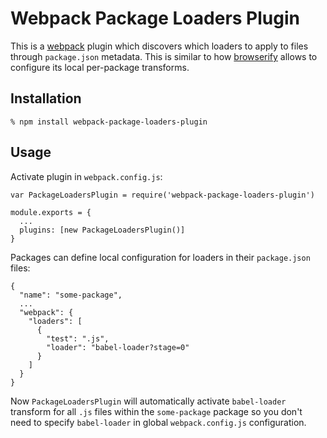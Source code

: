# Webpack Package Loaders Plugin

This is a [webpack][] plugin which discovers which loaders to apply to files
through `package.json` metadata. This is similar to how [browserify][] allows to
configure its local per-package transforms.

## Installation

    % npm install webpack-package-loaders-plugin

## Usage

Activate plugin in `webpack.config.js`:

    var PackageLoadersPlugin = require('webpack-package-loaders-plugin')

    module.exports = {
      ...
      plugins: [new PackageLoadersPlugin()]
    }

Packages can define local configuration for loaders in their `package.json`
files:

    {
      "name": "some-package",
      ...
      "webpack": {
        "loaders": [
          {
            "test": ".js",
            "loader": "babel-loader?stage=0"
          }
        ]
      }
    }

Now `PackageLoadersPlugin` will automatically activate `babel-loader` transform
for all `.js` files within the `some-package` package so you don't need to
specify `babel-loader` in global `webpack.config.js` configuration.

[webpack]: http://webpack.github.io
[browserify]: http://browserify.org
